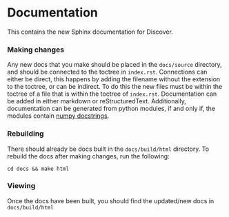 # Documentation
This contains the new Sphinx documentation for Discover.


### Making changes
Any new docs that you make should be placed in the `docs/source` directory, and should be connected to the toctree in `index.rst`. Connections can either be direct, this happens by adding the filename without the extension to the toctree, or can be indirect. To do this the new files must be within the toctree of a file that is within the toctree of `index.rst`. Documentation can be added in either markdown or reStructuredText. Additionally, documentation can be generated from python modules, if and only if, the modules contain [numpy docstrings](https://numpydoc.readthedocs.io/en/latest/format.html).

### Rebuilding
There should already be docs built in the `docs/build/html` directory.
To rebuild the docs after making changes, run the following:
```
cd docs && make html
```

### Viewing
Once the docs have been built, you should find the updated/new docs in `docs/build/html`
